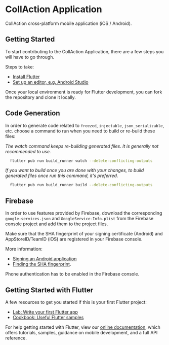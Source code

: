 # CollAction Application

CollAction cross-platform mobile application (iOS / Android).

## Getting Started

To start contributing to the CollAction Application, there are a few steps you will have to go through.

Steps to take:
- [Install Flutter](https://flutter.dev/docs/get-started/install)
- [Set up an editor, e.g. Android Studio](https://flutter.dev/docs/get-started/editor?tab=androidstudio)

Once your local environment is ready for Flutter development, you can fork the repository and clone it locally.

## Code Generation

In order to generate code related to `freezed`, `injectable`, `json_serializable`, etc. choose a command to run when you need to build or re-build these files:

_The watch command keeps re-building generated files. It is generally not recommended to use._
```bash
  flutter pub run build_runner watch --delete-conflicting-outputs
```
_If you want to build once you are done with your changes, to build generated files once run this command, it's preferred._
```bash
  flutter pub run build_runner build --delete-conflicting-outputs
```

## Firebase
In order to use features provided by Firebase, download the corresponding `google-services.json` and `GoogleService-Info.plist` from the Firebase console project and add them to the project files.

Make sure that the SHA fingerprint of your signing certificate (Android) and AppStoreID/TeamID (iOS) are registered in your Firebase console.

More information:
* [Signing an Android application](https://developer.android.com/studio/publish/app-signing#sign_release)
* [Finding the SHA fingerprint](https://developers.google.com/android/guides/client-auth).

Phone authentication has to be enabled in the Firebase console.

## Getting Started with Flutter

A few resources to get you started if this is your first Flutter project:
- [Lab: Write your first Flutter app](https://flutter.dev/docs/get-started/codelab)
- [Cookbook: Useful Flutter samples](https://flutter.dev/docs/cookbook)

For help getting started with Flutter, view our
[online documentation](https://flutter.dev/docs), which offers tutorials,
samples, guidance on mobile development, and a full API reference.
